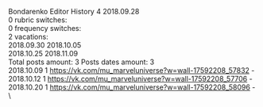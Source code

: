 Bondarenko	Editor History 4 2018.09.28\
0 rubric switches:\
0 frequency switches:\
2 vacations:\
2018.09.30 2018.10.05 \
2018.10.25 2018.11.09 \
Total posts amount: 3	Posts dates amount: 3\
2018.10.09 1 https://vk.com/mu_marveluniverse?w=wall-17592208_57832 - \
2018.10.12 1 https://vk.com/mu_marveluniverse?w=wall-17592208_57706 - \
2018.10.20 1 https://vk.com/mu_marveluniverse?w=wall-17592208_58096 - \
